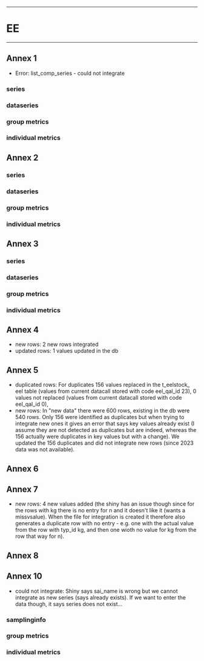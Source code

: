 -----------------------------------------------------------
# EE 
-----------------------------------------------------------

## Annex 1
* Error: list_comp_series  - could not integrate

### series

### dataseries


### group metrics


### individual metrics

## Annex 2

### series

### dataseries


### group metrics


### individual metrics



## Annex 3

### series

### dataseries


### group metrics


### individual metrics



## Annex 4
* new rows: 2 new rows integrated
* updated rows: 1 values updated in the db

## Annex 5
* duplicated rows: For duplicates 156 values replaced in the t_eelstock_ eel table (values from current datacall stored with code eel_qal_id 23), 0 values not replaced (values from current datacall stored with code eel_qal_id 0),
* new rows: In "new data" there were 600 rows, existing in the db were 540 rows. Only 156 were identified as duplicates but when trying to integrate new ones it gives an error that says key values already exist (I assume they are not detected as duplicates but are indeed, whereas the 156 actually were duplicates in key values but with a change). We updated the 156 duplicates and did not integrate new rows (since 2023 data was not available).


## Annex 6



## Annex 7
* new rows: 4 new values added (the shiny has an issue though since for the rows with kg there is no entry for n and it doesn't like it (wants a missvsalue). When the file for integration is created it therefore also generates a duplicate row with no entry - e.g. one with the actual value from the row with typ_id kg, and then one wioth no value for kg from the row that way for n).


## Annex 8



## Annex 10
* could not integrate: Shiny says sai_name is wrong but we cannot integrate as new series (says already exists). If we want to enter the data though, it says series does not exist... 

### samplinginfo


### group metrics


### individual metrics

